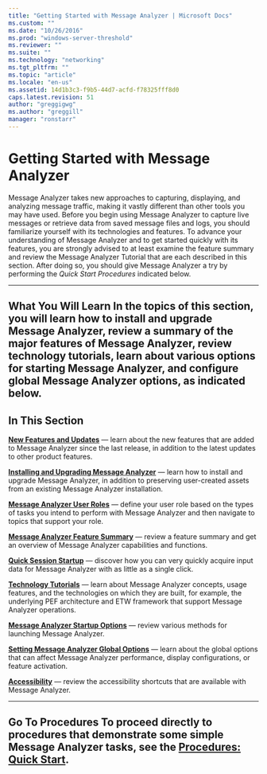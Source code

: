 ```yaml
---
title: "Getting Started with Message Analyzer | Microsoft Docs"
ms.custom: ""
ms.date: "10/26/2016"
ms.prod: "windows-server-threshold"
ms.reviewer: ""
ms.suite: ""
ms.technology: "networking"
ms.tgt_pltfrm: ""
ms.topic: "article"
ms.locale: "en-us"
ms.assetid: 14d1b3c3-f9b5-44d7-acfd-f78325fff8d0
caps.latest.revision: 51
author: "greggigwg"
ms.author: "greggill"
manager: "ronstarr"
---
```

# Getting Started with Message Analyzer
Message Analyzer takes new approaches to capturing, displaying, and analyzing message traffic, making it vastly different than other tools you may have used. Before you begin using Message Analyzer to capture live messages or retrieve data from saved message files and logs, you should familiarize yourself with its technologies and features. To advance your understanding of Message Analyzer and to get started quickly with its features, you are strongly advised to at least examine the feature summary and review the Message Analyzer Tutorial that are each described in this section. After doing so, you should give Message Analyzer a try by performing the *Quick Start Procedures* indicated below.

---

 **What You Will Learn**
In the topics of this section, you will learn how to  install and upgrade Message Analyzer, review a summary of the  major features of Message Analyzer, review technology tutorials, learn about various options for starting Message Analyzer, and configure global Message Analyzer options, as indicated below.
---

## In This Section
 **[New Features and Updates](new-features-and-updates.md)**  — learn about the new features that are added to Message Analyzer since the last release, in addition to the latest updates to other product features.

 **[Installing and Upgrading Message Analyzer](installing-and-upgrading-message-analyzer.md)**  — learn how to install and upgrade Message Analyzer, in addition to preserving user-created assets from an existing Message Analyzer installation.

 **[Message Analyzer User Roles](message-analyzer-user-roles.md)**  — define your user role based on the types of tasks you intend to perform with Message Analyzer and then navigate to topics that support your role.

 **[Message Analyzer Feature Summary](message-analyzer-feature-summary.md)**  — review a feature summary and get an overview of Message Analyzer capabilities and functions.

 **[Quick Session Startup](quick-session-startup.md)**  — discover how you can very quickly acquire input data for Message Analyzer with as little as a single click.

 **[Technology Tutorials](technology-tutorials.md)**  — learn about Message Analyzer concepts, usage features, and the technologies on which they are built, for example, the underlying PEF architecture and ETW framework that support Message Analyzer operations.

 **[Message Analyzer Startup Options](message-analyzer-startup-options.md)**  — review various methods for launching Message Analyzer.

 **[Setting Message Analyzer Global Options](setting-message-analyzer-global-options.md)**  — learn about the global options that can affect Message Analyzer performance, display configurations, or feature activation.

 **[Accessibility](accessibility.md)**  — review the accessibility shortcuts that are available with Message Analyzer.

---

 **Go To Procedures**
To proceed directly to procedures that demonstrate some simple Message Analyzer tasks, see the **[Procedures: Quick Start](procedures-quick-start.md)**.
---